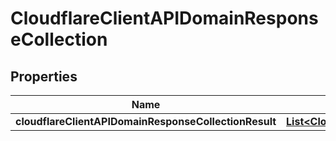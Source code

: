 # CloudflareClientAPIDomainResponseCollection

## Properties
Name | Type | Description | Notes
------------ | ------------- | ------------- | -------------
**cloudflareClientAPIDomainResponseCollectionResult** | [**List&lt;CloudflareClientAPIDomain&gt;**](CloudflareClientAPIDomain.md) |  |  [optional]
